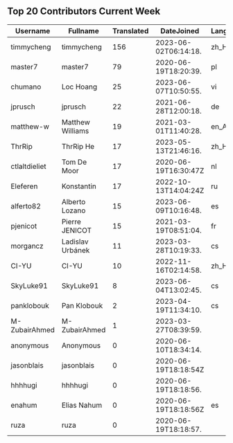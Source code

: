 ## Top 20 Contributors Current Week ##
|Username|Fullname|Translated|DateJoined|Language|
|--------|--------|----------|----------|-------|
|timmycheng|timmycheng|156|2023-06-02T06:14:18.|zh_Hans|
|master7|master7|79|2020-06-19T18:20:39.|pl|
|chumano|Loc Hoang|25|2023-06-07T10:50:55.|vi|
|jprusch|jprusch|22|2021-06-28T12:00:18.|de|
|matthew-w|Matthew Williams|19|2021-03-01T11:40:28.|en_AU|
|ThrRip|ThrRip He|17|2023-05-13T21:46:16.|zh_Hans|
|ctlaltdieliet|Tom De Moor|17|2020-06-19T16:30:47Z|nl|
|Eleferen|Konstantin|17|2022-10-13T14:04:24Z|ru|
|alferto82|Alberto Lozano|15|2023-06-09T10:16:48.|es|
|pjenicot|Pierre JENICOT|15|2021-03-19T08:51:04.|fr|
|morgancz|Ladislav Urbánek|11|2023-03-28T10:19:33.|cs|
|CI-YU|CI-YU|10|2022-11-16T02:14:58.|zh_Hant|
|SkyLuke91|SkyLuke91|8|2023-06-04T13:02:45.|cs|
|panklobouk|Pan Klobouk|2|2023-04-19T11:34:10.|cs|
|M-ZubairAhmed|M-ZubairAhmed|1|2023-03-27T08:39:59.||
|anonymous|Anonymous|0|2020-06-10T18:34:14.||
|jasonblais|jasonblais|0|2020-06-19T18:18:54Z||
|hhhhugi|hhhhugi|0|2020-06-19T18:18:56.||
|enahum|Elias  Nahum|0|2020-06-19T18:18:56Z|es|
|ruza|ruza|0|2020-06-19T18:18:57.||
